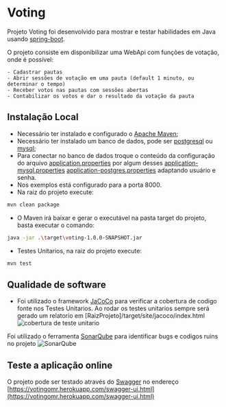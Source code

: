# Voting
Projeto Voting foi desenvolvido para mostrar e testar habilidades em Java usando [spring-boot](https://spring.io/projects/spring-boot). 

O projeto consiste em disponibilizar uma WebApi com funções de votação, onde é possível:

    - Cadastrar pautas
    - Abrir sessões de votação em uma pauta (default 1 minuto, ou determinar o tempo)
    - Receber votos nas pautas com sessões abertas
    - Contabilizar os votos e dar o resultado da votação da pauta

## Instalação Local

- Necessário ter instalado e configurado o [Apache Maven](https://maven.apache.org/);
- Necessário ter instalado um banco de dados, pode ser [postgresql](https://www.postgresql.org/) ou [mysql](https://www.mysql.com/);
- Para conectar no banco de dados troque o conteúdo da configuração do arquivo [application.properties](https://github.com/osmar85/voting/blob/master/src/main/resources/application.properties) por algum desses 
[application-mysql.properties](https://github.com/osmar85/voting/blob/master/src/main/resources/application-mysql.properties)
[application-postgres.properties](https://github.com/osmar85/voting/blob/master/src/main/resources/application-postgres.properties) adaptando usuário e senha.
- Nos exemplos está configurado para a porta 8000.
- Na raiz do projeto execute:
```bash
mvn clean package
```
- O Maven irá baixar e gerar o executável na pasta target do projeto, basta executar o comando:
```bash
java -jar .\target\voting-1.0.0-SNAPSHOT.jar
```

- Testes Unitarios, na raiz do projeto execute:
```bash
mvn test
```
## Qualidade de software

- Foi utilizado o framework [JaCoCo](https://www.jacoco.org/jacoco/trunk/doc/maven.html) para verificar a cobertura de codigo fonte nos Testes Unitarios. Ao rodar os testes unitarios sempre será gerado um relatorio em [RaizProjeto]/target/site/jacoco/index.html
![cobertura de teste unitario](https://github.com/osmar85/voting/blob/master/img/q1.png)

Foi utilizado o ferramenta [SonarQube](https://www.sonarqube.org/) para identificar bugs e codigos ruins no projeto
![SonarQube](https://github.com/osmar85/voting/blob/master/img/q2.png)

## Teste a aplicação online

O projeto pode ser testado através do [Swagger](https://www.baeldung.com/swagger-2-documentation-for-spring-rest-api) no endereço [https://votingomr.herokuapp.com/swagger-ui.html](https://votingomr.herokuapp.com/swagger-ui.html) 
